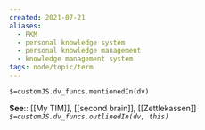 ```yaml
---
created: 2021-07-21
aliases:
  - PKM
  - personal knowledge system
  - personal knowledge management
  - knowledge management system
tags: node/topic/term
---
```

`$=customJS.dv_funcs.mentionedIn(dv)`



**See**:: [[My TIM]], [[second brain]], [[Zettlekassen]]
*`$=customJS.dv_funcs.outlinedIn(dv, this)`*

